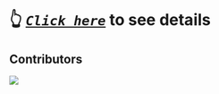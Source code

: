 # 👆 [_`Click here`_](https://github.com/RitamPaul/Beginner-Friendly/blob/main/CONTRIBUTING.md) to see details

## Contributors

<a href="https://github.com/RitamPaul/Beginner-Friendly/graphs/contributors">
  <img src="https://contrib.rocks/image?repo=RitamPaul/Beginner-Friendly" />
</a>
